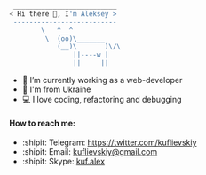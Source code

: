 <!--
sudo apt-get install cowsay -y  
cowsay "Hi there 👋, I'm Aleksey"
-->

```bash
 __________________________
< Hi there 👋, I'm Aleksey >
 --------------------------
        \   ^__^
         \  (oo)\_______
            (__)\       )\/\
                ||----w |
                ||     ||
```

<!--
**kuflievskiy/kuflievskiy** is a ✨ _special_ ✨ repository because its `README.md` (this file) appears on your GitHub profile.

Here are some ideas to get you started:

- 🔭 I’m currently working on ...
- 🌱 I’m currently learning ...
- 👯 I’m looking to collaborate on ...
- 🤔 I’m looking for help with ...
- 💬 Ask me about ...
- 📫 How to reach me: ...
- 😄 Pronouns: ...
- ⚡ Fun fact: ...
-->

- 🔭 I’m currently working as a web-developer
- 🌱 I'm from Ukraine
- :computer: I love coding, refactoring and debugging

<!--
cowsay "How to reach me:"
-->

#### How to reach me:

- :shipit: Telegram: <a href="https://twitter.com/kuflievskiy" title="https://twitter.com/kuflievskiy" target="_blank">https://twitter.com/kuflievskiy</a>
- :shipit: Email: <a href="mailto:kuflievskiy@gmail.com" title="kuflievskiy@gmail.com">kuflievskiy@gmail.com</a>
- :shipit: Skype: <a href="skype:kuf.alex?chat" title="kuf.alex">kuf.alex</a>

